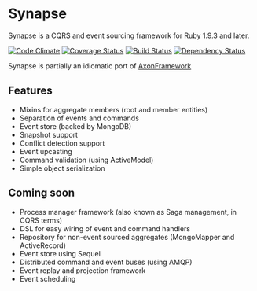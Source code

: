 # Synapse

Synapse is a CQRS and event sourcing framework for Ruby 1.9.3 and later.

[![Code Climate](https://codeclimate.com/github/iunruh/synapse.png)](https://codeclimate.com/github/iunruh/synapse)
[![Coverage Status](https://coveralls.io/repos/iunruh/synapse/badge.png?branch=master)](https://coveralls.io/r/iunruh/synapse)
[![Build Status](https://travis-ci.org/iunruh/synapse.png?branch=master)](https://travis-ci.org/iunruh/synapse)
[![Dependency Status](https://gemnasium.com/iunruh/synapse.png)](https://gemnasium.com/iunruh/synapse)

Synapse is partially an idiomatic port of [AxonFramework](http://axonframework.com)

## Features

- Mixins for aggregate members (root and member entities)
- Separation of events and commands
- Event store (backed by MongoDB)
- Snapshot support
- Conflict detection support
- Event upcasting
- Command validation (using ActiveModel)
- Simple object serialization

## Coming soon
- Process manager framework (also known as Saga management, in CQRS terms)
- DSL for easy wiring of event and command handlers
- Repository for non-event sourced aggregates (MongoMapper and ActiveRecord)
- Event store using Sequel
- Distributed command and event buses (using AMQP)
- Event replay and projection framework
- Event scheduling

